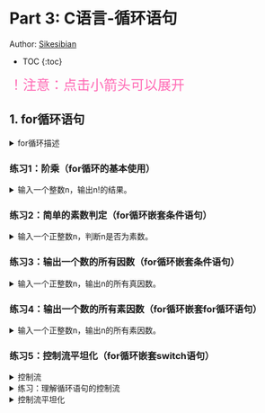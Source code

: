 # Part 3: C语言-循环语句

Author: [Sikesibian](https://github.com/sikesibian)

* TOC
{:toc}

<font color=HotPink size=5>！注意：点击小箭头可以展开</font>

## 1. for循环语句

<details>
<summary>for循环描述</summary>
<br>
<div markdown="1">

for循环语句的格式如下：
```c
for(初始化语句 ; 循环条件 ; 循环步长){
    循环体
}
```
- **初始化语句**：在**循环开始前**执行，只执行一次
- **循环条件**：在**循环体开始前**执行
- **循环步长**：在**循环体结束后**执行
- **循环体**：循环主体代码。

</div>
</details>

### 练习1：阶乘（for循环的基本使用）

<details>
<summary>输入一个整数n，输出n!的结果。</summary>
<br>
<div markdown="1">

输入数据范围：`-100 <= n <= 100`

输入输出示例：
```
输入：
5
输出：
120
```
```
输入：
-6
输出：
Invalid Input
```

</div>
</details>

### 练习2：简单的素数判定（for循环嵌套条件语句）

<details>
<summary>输入一个正整数n，判断n是否为素数。</summary>
<br>
<div markdown="1">

输入数据范围：`1 <= n <= 100000`

输入输出示例：
```
输入：
13
输出：
Yes
```
```
输入：
15
输出：
No
```

**提示：**
1. 素数是正整数，并且除了1和自身以外，没有其他因数。
2. 1不是素数。
3. 2是素数。

</div>
</details>

### 练习3：输出一个数的所有因数（for循环嵌套条件语句）

<details>
<summary>输入一个正整数n，输出n的所有真因数。</summary>
<br>
<div markdown="1">

输入数据范围：`1 <= n <= 100000`

输入输出示例：
```
输入：
12
输出：
1, 2, 3, 4, 6, 12
```

**提示：**
1. 真因数不包括自身。

</div>
</details>

### 练习4：输出一个数的所有素因数（for循环嵌套for循环语句）

<details>
<summary>输入一个正整数n，输出n的所有素因数。</summary>
<br>
<div markdown="1">

输入数据范围：`1 <= n <= 100000`

输入输出示例：
```
输入：
12
输出：
2, 3
```

</div>
</details>



### 练习5：控制流平坦化（for循环嵌套switch语句）

<details>
<summary>控制流</summary>
<br>
<div markdown="1">

**控制流**往往指的是**计算机执行一个程序中语句的顺序**。程序会从第一行代码开始执行直至最后一行，除非**遇到（实际中是非常普遍地）改变控制流**的代码结构，比**如条件语句和循环**。控制流往往有三种结构：**顺序结构、循环结构和分支结构（可以理解为跳转）**。

> - **基本块**：函数控制流图中的最小基本块，**只有一个“入口”和一个“出口”，且只能从其“入口”进入，从“出口”退出**。**中间没有跳转**（如条件跳转，循环跳转，函数跳转或返回等）。值得一提的是：**只要基本块中第一条指令被执行了，那么基本块内所有执行都会按照顺序仅执行一次**。
> - **控制流图（Control Flow Graph, CFG）** ：是过程或程序的抽象表示，**代表了一个程序执行过程中会走过的所有路径**，它使用一个图的形式来**表示所有基本块可能从哪儿来，到哪儿去**。是之后会学习到的编译优化与静态分析的重要工具之一。

对于下述代码片段：   

```c
int A, B, C;
scanf("%d %d %d", &A, &B, &C);
if (A == 10) {
    if (B > C) {
        A = B;
    }
    else {
        A = C;
    }
}
printf("%d %d %d\n", A, B, C);
```

那么它的控制流图可以近似理解为：   

```mermaid
graph LR;
    A[int A, B, C;...] -->|A == 10| B[ ]
    B -->|B > C| C[A = B]
    B -->|B <= C| D[A = C]
    C --> E[ ]
    D --> E
    E --> F[printf...]
    A -->|A != 10| F
    F --> G[End]
```

</div>
</details>

<details>
<summary>练习：理解循环语句的控制流</summary>
<br>
<div markdown="1">

仿照上述示例，绘制下述代码中指定片段的控制流图：  

```c
# include <stdio.h>
int main() {
    int i, j, line = 0;
    int n;
    scanf("%d", &n);
    // the beginning of the code snippet
    for (i = 0, j = 1; j <= n; i ++, j ++) {
        printf("*");
        if (i == line) {printf("\n"); i = -1; line ++;}
    }
    if (i != 0) {printf("\n");}
    // the end of the code snippet
    return 0;
}
```

</div>
</details>


<details>
<summary>控制流平坦化</summary>
<br>
<div markdown="1">

**控制流平坦化（control flow flattening）** 实际上是一种作用于**控制流图**的**代码混淆**技术，其基本思想是**重新组织函数控制流图中基本块的关系**。细节内容可参考文献：[*Obfuscating C++ Programs via Control Flow Flattening*](<obfuscating c++ programs via control flow flattening.pdf>)  

> **代码混淆（Obfuscated Code）**：代码混淆是一种保护程序代码，如源代码（版权，漏洞分析难度等），的安全技术，**其将计算机程序的代码转换为一种功能上等价，但是阅读和理解更难的形式**。  

**控制流平坦化通过插入一个“主发生器”来负责控制程序的执行流，它将基本块间的前后关系进行混淆**，从而加大敌手拿到代码后的阅读分析的难度。   

比如上述给出的控制流图：  
```mermaid
graph LR;
    A[int A, B, C;...] -->|A == 10| B[ ]
    B -->|B > C| C[A = B]
    B -->|B <= C| D[A = C]
    C --> E[ ]
    D --> E
    E --> F[printf...]
    A -->|A != 10| F
    F --> G[End]
```

对它们进行编号：

```mermaid
graph LR;
    A[Block 1] -->|A == 10| B[Block 2]
    B -->|B > C| C[Block 3]
    B -->|B <= C| D[Block 4]
    C --> E[Block 5]
    D --> E
    E --> F[Block 6]
    A -->|A != 10| F
    F --> G[End]
```


其平坦化后即可以写为为：  
```mermaid
graph TD;
    A[...] --> B[主分发器]
    B --> C1[Block 1]
    B --> C2[Block 2]
    B --> C3[Block 3]
    B --> C4[Block 4]
    B --> C5[Block 5]
    B --> C6[Block 6]
    C1 --> B
    C2 --> B
    C3 --> B
    C4 --> B
    C5 --> B
    C6 --> B
    B --> G[End]
```

具体的代码可以写为：  
```c
# include <stdio.h>

int main(){
    int state = 1;
    for (;state != -1;){
        switch (state){
            case 1:
                int A, B, C;
                scanf("%d %d %d", &A, &B, &C);
                if (A == 10) state = 2;       
                else state = 6;
                break;
            case 2:
                if (B > C) state = 3;
                else state = 4;
                break;
            case 3:
                A = B;
                state = 5;
                break;
            case 4:
                A = C;
                state = 5;
                break;
            case 5:
                state = 6;
                break;
            case 6:
                printf("%d %d %d\n", A, B, C);
                state = -1;
                break;
            }
        }
    return 0;
}
```

**思考下面的问题**：
1. **`state`变量**在代码中起到了什么作用？
2. 每一个 **`case i`块中的内容**，抽象地说，一般我们认为由**两部分**组成，分别是哪两部分？
3. 每一个 **`case i`块中的内容**与最开始我们给出的**控制流图、刚刚对基本块编过号的控制流图**有什么关系？
4. 你能简单**总结出我们将一个简单代码进行控制流平坦化的方法步骤**是什么吗？
5. 请尝试将刚刚请大家绘制控制流图的练习代码进行平坦化，给出你的代码，请自己验证修改后代码的正确性。

</div>
</details>

